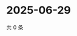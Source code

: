 # 2025-06-29

共 0 条

<!-- BEGIN ZHIHUQUESTIONS -->
<!-- 最后更新时间 Sun Jun 29 2025 04:11:42 GMT+0800 (China Standard Time) -->

<!-- END ZHIHUQUESTIONS -->
